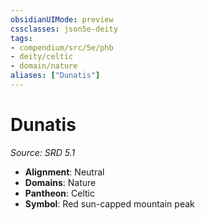 ```yaml
---
obsidianUIMode: preview
cssclasses: json5e-deity
tags:
- compendium/src/5e/phb
- deity/celtic
- domain/nature
aliases: ["Dunatis"]
---
```

# Dunatis
*Source: SRD 5.1* 

- **Alignment**: Neutral
- **Domains**: Nature
- **Pantheon**: Celtic
- **Symbol**: Red sun-capped mountain peak